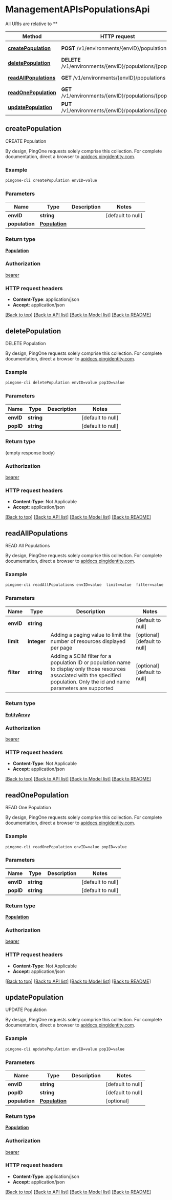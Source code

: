 # ManagementAPIsPopulationsApi

All URIs are relative to **

Method | HTTP request | Description
------------- | ------------- | -------------
[**createPopulation**](ManagementAPIsPopulationsApi.md#createPopulation) | **POST** /v1/environments/{envID}/populations | CREATE Population
[**deletePopulation**](ManagementAPIsPopulationsApi.md#deletePopulation) | **DELETE** /v1/environments/{envID}/populations/{popID} | DELETE Population
[**readAllPopulations**](ManagementAPIsPopulationsApi.md#readAllPopulations) | **GET** /v1/environments/{envID}/populations | READ All Populations
[**readOnePopulation**](ManagementAPIsPopulationsApi.md#readOnePopulation) | **GET** /v1/environments/{envID}/populations/{popID} | READ One Population
[**updatePopulation**](ManagementAPIsPopulationsApi.md#updatePopulation) | **PUT** /v1/environments/{envID}/populations/{popID} | UPDATE Population



## createPopulation

CREATE Population

By design, PingOne requests solely comprise this collection. For complete documentation, direct a browser to <a href='https://apidocs.pingidentity.com/pingone/platform/v1/api/'>apidocs.pingidentity.com</a>.

### Example

```bash
pingone-cli createPopulation envID=value
```

### Parameters


Name | Type | Description  | Notes
------------- | ------------- | ------------- | -------------
 **envID** | **string** |  | [default to null]
 **population** | [**Population**](Population.md) |  |

### Return type

[**Population**](Population.md)

### Authorization

[bearer](../README.md#bearer)

### HTTP request headers

- **Content-Type**: application/json
- **Accept**: application/json

[[Back to top]](#) [[Back to API list]](../README.md#documentation-for-api-endpoints) [[Back to Model list]](../README.md#documentation-for-models) [[Back to README]](../README.md)


## deletePopulation

DELETE Population

By design, PingOne requests solely comprise this collection. For complete documentation, direct a browser to <a href='https://apidocs.pingidentity.com/pingone/platform/v1/api/'>apidocs.pingidentity.com</a>.

### Example

```bash
pingone-cli deletePopulation envID=value popID=value
```

### Parameters


Name | Type | Description  | Notes
------------- | ------------- | ------------- | -------------
 **envID** | **string** |  | [default to null]
 **popID** | **string** |  | [default to null]

### Return type

(empty response body)

### Authorization

[bearer](../README.md#bearer)

### HTTP request headers

- **Content-Type**: Not Applicable
- **Accept**: application/json

[[Back to top]](#) [[Back to API list]](../README.md#documentation-for-api-endpoints) [[Back to Model list]](../README.md#documentation-for-models) [[Back to README]](../README.md)


## readAllPopulations

READ All Populations

By design, PingOne requests solely comprise this collection. For complete documentation, direct a browser to <a href='https://apidocs.pingidentity.com/pingone/platform/v1/api/'>apidocs.pingidentity.com</a>.

### Example

```bash
pingone-cli readAllPopulations envID=value  limit=value  filter=value
```

### Parameters


Name | Type | Description  | Notes
------------- | ------------- | ------------- | -------------
 **envID** | **string** |  | [default to null]
 **limit** | **integer** | Adding a paging value to limit the number of resources displayed per page | [optional] [default to null]
 **filter** | **string** | Adding a SCIM filter for a population ID or population name to display only those resources associated with the specified population. Only the id and name parameters are supported | [optional] [default to null]

### Return type

[**EntityArray**](EntityArray.md)

### Authorization

[bearer](../README.md#bearer)

### HTTP request headers

- **Content-Type**: Not Applicable
- **Accept**: application/json

[[Back to top]](#) [[Back to API list]](../README.md#documentation-for-api-endpoints) [[Back to Model list]](../README.md#documentation-for-models) [[Back to README]](../README.md)


## readOnePopulation

READ One Population

By design, PingOne requests solely comprise this collection. For complete documentation, direct a browser to <a href='https://apidocs.pingidentity.com/pingone/platform/v1/api/'>apidocs.pingidentity.com</a>.

### Example

```bash
pingone-cli readOnePopulation envID=value popID=value
```

### Parameters


Name | Type | Description  | Notes
------------- | ------------- | ------------- | -------------
 **envID** | **string** |  | [default to null]
 **popID** | **string** |  | [default to null]

### Return type

[**Population**](Population.md)

### Authorization

[bearer](../README.md#bearer)

### HTTP request headers

- **Content-Type**: Not Applicable
- **Accept**: application/json

[[Back to top]](#) [[Back to API list]](../README.md#documentation-for-api-endpoints) [[Back to Model list]](../README.md#documentation-for-models) [[Back to README]](../README.md)


## updatePopulation

UPDATE Population

By design, PingOne requests solely comprise this collection. For complete documentation, direct a browser to <a href='https://apidocs.pingidentity.com/pingone/platform/v1/api/'>apidocs.pingidentity.com</a>.

### Example

```bash
pingone-cli updatePopulation envID=value popID=value
```

### Parameters


Name | Type | Description  | Notes
------------- | ------------- | ------------- | -------------
 **envID** | **string** |  | [default to null]
 **popID** | **string** |  | [default to null]
 **population** | [**Population**](Population.md) |  | [optional]

### Return type

[**Population**](Population.md)

### Authorization

[bearer](../README.md#bearer)

### HTTP request headers

- **Content-Type**: application/json
- **Accept**: application/json

[[Back to top]](#) [[Back to API list]](../README.md#documentation-for-api-endpoints) [[Back to Model list]](../README.md#documentation-for-models) [[Back to README]](../README.md)

